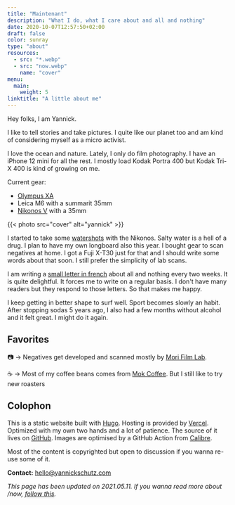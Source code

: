 ```yaml
---
title: "Maintenant"
description: "What I do, what I care about and all and nothing"
date: 2020-10-07T12:57:50+02:00
draft: false
color: sunray
type: "about"
resources:
  - src: "*.webp"
  - src: "now.webp"
    name: "cover"
menu:
  main:
    weight: 5
linktitle: "A little about me"
---
```

Hey folks, I am Yannick.

I like to tell stories and take pictures.
I quite like our planet too and am kind of considering myself as a micro activist.

I love the ocean and nature. Lately, I only do film photography. I have an iPhone 12 mini for all the rest. I mostly load Kodak Portra 400 but Kodak Tri-X 400 is kind of growing on me.

Current gear:
- [Olympus XA](/olympus-xa)
- Leica M6 with a summarit 35mm
- [Nikonos V](/nikonos-v) with a 35mm

{{< photo src="cover" alt="yannick" >}}

I started to take some [watershots](/en/nikonos-glaz) with the Nikonos. Salty water is a hell of a drug. I plan to have my own longboard also this year.
I bought gear to scan negatives at home. I got a Fuji X-T30 just for that and I should write some words about that soon. I still prefer the simplicity of lab scans.

I am writing a [small letter in french](/bonjour) about all and nothing every two weeks. It is quite delightful. It forces me to write on a regular basis. I don't have many readers but they respond to those letters. So that makes me happy.

I keep getting in better shape to surf well. Sport becomes slowly an habit. After stopping sodas 5 years ago, I also had a few months without alcohol and it felt great. I might do it again.

## Favorites

📷 → Negatives get developed and scanned mostly by [Mori Film Lab](https://morifilmlab.com).

☕️ → Most of my coffee beans comes from [Mok Coffee](https://mokcoffee.be). But I still like to try new roasters

## Colophon

This is a static website built with [Hugo](https://gohugo.io). Hosting is provided by [Vercel](https://vercel.co). Optimized with my own two hands and a lot of patience. The source of it lives on [GitHub](https://github.com/ys/bonjour). Images are optimised by a GitHub Action from [Calibre](https://calibreapp.com/blog/compress-images-in-prs).

Most of the content is copyrighted but open to discussion if you wanna re-use some of it.

**Contact:** [hello@yannickschutz.com](mailto://hello@yannickschutz.com)

*This page has been updated on 2021.05.11. If you wanna read more about /now, [follow this](https://nownownow.com/about).*
